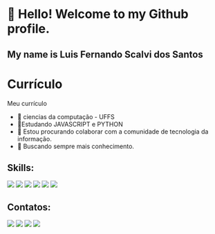 # 👋 Hello! Welcome to my Github profile.
## My name is Luis Fernando Scalvi dos Santos
# Currículo
Meu currículo

- 🔭 ciencias da computação - UFFS
- 🌱Estudando JAVASCRIPT e PYTHON
- 👯 Estou procurando colaborar com a comunidade de tecnologia da informação.
- 💬 Buscando sempre mais conhecimento.

## Skills:
<div>
<a href="" target="_blank"><img src="https://img.shields.io/badge/HTML-239120?style=for-the-badge&logo=html5&logoColor=white" target="_blank"></a>
<a href="" target="_blank"><img src="https://img.shields.io/badge/CSS-0099cc?&style=for-the-badge&logo=css3&logoColor=white" target="_blank"></a>
<a href="" target="_blank"><img src="https://img.shields.io/badge/JavaScript-F7DF1E?style=for-the-badge&logo=javascript&logoColor=black" target="_blank"></a>
<a href="" target="_blank"><img src="https://img.shields.io/badge/Node.js-43853D?style=for-the-badge&logo=node.js&logoColor=white" target="_blank"></a>
<a href="" target="_blank"><img src="https://img.shields.io/badge/PHP-777BB4?style=for-the-badge&logo=php&logoColor=white" target="_blank"></a>
<a href="" target="_blank"><img src="https://img.shields.io/badge/PostgreSQL-316192?style=for-the-badge&logo=postgresql&logoColor=white" target="_blank"></a>

</div>

## Contatos:

<div>
<a href="https://www.instagram.com/luisscalvi/" target="_blank"><img src="https://img.shields.io/badge/-Instagram-%23E4405F?style=for-the-badge&logo=instagram&logoColor=white" target="_blank"></a>
<a href="https://www.twitter.com/furtadocco" target="_blank"><img src="https://img.shields.io/badge/Twitter-0099cc?style=for-the-badge&logo=twitter&logoColor=white" target="_blank"></a>
<a href = "mailto:luisscalci@gmail.com"><img src="https://img.shields.io/badge/Gmail-D14836?style=for-the-badge&logo=gmail&logoColor=white" target="_blank"></a>
<a href="https://api.whatsapp.com/send?phone=554999547751text=Olá Bruno" target="_blank"><img src="https://img.shields.io/badge/WhatsApp-25D366?style=for-the-badge&logo=whatsapp&logoColor=white" target="_blank"></a>
